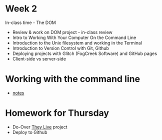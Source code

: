 # Week 2

In-class time - The DOM

* Review & work on DOM project - in-class review
* Intro to Working With Your Computer On the Command Line
* Introduction to the Unix filesystem and working in the Terminal
* Introduction to Version Control with Git, Github
* Deploying projects with Glitch (FogCreek Software) and GitHub pages
* Client-side vs server-side

# Working with the command line
* [notes](commandline.md)

# Homework for Thursday
* Do-Over [They Live](https://www.youtube.com/watch?v=JI8AMRbqY6w) project
* Deploy to Github
